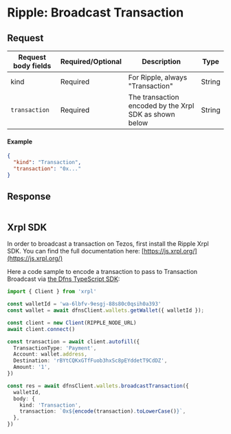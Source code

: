# Ripple: Broadcast Transaction

## Request <a href="#request-body" id="request-body"></a>

| Request body fields | Required/Optional | Description                                            | Type   |
| ------------------- | ----------------- | ------------------------------------------------------ | ------ |
| kind                | Required          | For Ripple, always "Transaction"                       | String |
| `transaction`       | Required          | The transaction encoded by the Xrpl SDK as shown below | String |

#### Example

```json
{
  "kind": "Transaction",
  "transaction": "0x..."
}
```

## Response <a href="#response" id="response"></a>

```json
```

## Xrpl SDK

In order to broadcast a transaction on Tezos, first install the Ripple Xrpl SDK.  You can find the full documentation here: [https://js.xrpl.org/](https://js.xrpl.org/)

Here a code sample to encode a transaction to pass to Transaction Broadcast via [the Dfns TypeScript SDK](https://github.com/dfns/dfns-sdk-ts):

```typescript
import { Client } from 'xrpl'

const walletId = 'wa-6lbfv-9esgj-88s80c0qsih0a393'
const wallet = await dfnsClient.wallets.getWallet({ walletId });

const client = new Client(RIPPLE_NODE_URL)
await client.connect()

const transaction = await client.autofill({
  TransactionType: 'Payment',
  Account: wallet.address,
  Destination: 'rBYtCQKxGTfFuob3hxSc8pEYddetT9CdDZ',
  Amount: '1',
})

const res = await dfnsClient.wallets.broadcastTransaction({
  walletId,
  body: {
    kind: 'Transaction',
    transaction: `0x${encode(transaction).toLowerCase()}`,
  },
})
```
